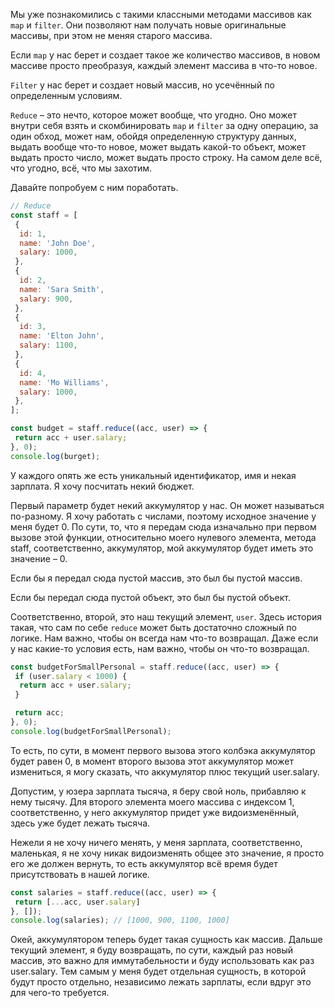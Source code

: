 Мы уже познакомились с такими классными методами массивов как `map` и `filter`. Они позволяют нам получать новые оригинальные массивы, при этом не меняя старого массива.

Если `map` у нас берет и создает такое же количество массивов, в новом массиве просто преобразуя, каждый элемент массива в что-то новое. 

`Filter` у нас берет и создает новый массив, но усечённый по определенным условиям.

`Reduce` – это нечто, которое может вообще, что угодно. Оно может внутри себя взять
и скомбинировать `map` и `filter`  за одну операцию, за один обход, может нам, обойдя определенную структуру данных, выдать вообще что-то новое, может выдать какой-то объект, может выдать просто число, может выдать просто строку.
На самом деле всё, что угодно, всё, что мы захотим.

Давайте попробуем с ним поработать.
```js
// Reduce
const staff = [
 {
  id: 1,
  name: 'John Doe',
  salary: 1000,
 },
 {
  id: 2,
  name: 'Sara Smith',
  salary: 900,
 },
 {
  id: 3,
  name: 'Elton John',
  salary: 1100,
 },
 {
  id: 4,
  name: 'Mo Williams',
  salary: 1000,
 },
];

const budget = staff.reduce((acc, user) => {
 return acc + user.salary;
}, 0);
console.log(burget);
```
У каждого опять же есть уникальный идентификатор, имя и некая зарплата. Я хочу посчитать некий бюджет. 

Первый параметр будет некий аккумулятор у нас. Он может называться по-разному. 
Я хочу работать с числами, поэтому исходное значение у меня будет 0.  По сути, то, что я передам сюда изначально при первом вызове этой функции, относительно моего нулевого элемента,
метода staff, соответственно, аккумулятор,
мой аккумулятор будет иметь это значение – 0.

Если бы я передал сюда пустой массив,
это был бы пустой массив.

Если бы передал сюда пустой объект,
это был бы пустой объект.

Соответственно, второй, это наш текущий элемент, `user`.  Здесь история такая, что сам по себе `reduce` может быть достаточно сложный по логике. Нам важно, чтобы он всегда нам что-то возвращал. Даже если у нас какие-то условия есть, нам важно, чтобы он что-то возвращал. 
```js
const budgetForSmallPersonal = staff.reduce((acc, user) => {
 if (user.salary < 1000) {
  return acc + user.salary;
 }

 return acc;
}, 0);
console.log(budgetForSmallPersonal);
```
То есть, по сути, в момент первого вызова этого колбэка аккумулятор будет равен 0, в момент второго вызова  этот аккумулятор может измениться, я могу сказать, что аккумулятор плюс текущий user.salary. 

Допустим, у юзера зарплата тысяча, я беру свой ноль, прибавляю к нему тысячу. Для второго элемента моего массива с индексом 1, соответственно, у него аккумулятор придет
уже видоизменённый, здесь уже будет лежать тысяча. 

Нежели я не хочу ничего менять, у меня зарплата,
соответственно, маленькая, я не хочу никак видоизменять общее это значение, я просто его же должен вернуть, то есть аккумулятор всё время
будет присутствовать в нашей логике.

```js
const salaries = staff.reduce((acc, user) => {
 return [...acc, user.salary]
}, []);
console.log(salaries); // [1000, 900, 1100, 1000]
```
Окей, аккумулятором теперь будет такая сущность как массив. Дальше текущий элемент, я буду возвращать, по сути, каждый раз новый массив, это важно для иммутабельности и буду использовать как раз user.salary.  Тем самым у меня будет отдельная сущность, в которой будут просто отдельно, независимо лежать зарплаты, если вдруг это для чего-то требуется.

